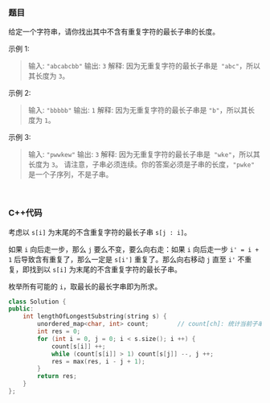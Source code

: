 ### 题目

给定一个字符串，请你找出其中不含有重复字符的最长子串的长度。

示例 1:

> 输入:  `"abcabcbb"`
> 输出:  `3` 
> 解释:  因为无重复字符的最长子串是` "abc"`，所以其长度为 `3`。

示例 2:

> 输入:  `"bbbbb"`
> 输出:  `1`
> 解释:  因为无重复字符的最长子串是 `"b"`，所以其长度为 `1`。

示例 3:

> 输入:  `"pwwkew"`
> 输出:  `3`
> 解释:  因为无重复字符的最长子串是` "wke"`，所以其长度为 `3`。
> 请注意，子串必须连续。你的答案必须是子串的长度，`"pwke" `是一个子序列，不是子串。

​    

### C++代码

考虑以 `s[i]` 为末尾的不含重复字符的最长子串 `s[j : i]`。

如果 `i`  向后走一步，那么 `j` 要么不变，要么向右走：如果 `i` 向后走一步 `i' = i + 1` 后导致含有重复了，那么一定是 `s[i']` 重复了。那么向右移动 `j` 直至 `i'` 不重复，即找到以 `s[i]` 为末尾的不含重复字符的最长子串。

枚举所有可能的 `i`，取最长的最长字串即为所求。

```c++
class Solution {
public:
    int lengthOfLongestSubstring(string s) {
        unordered_map<char, int> count;        // count[ch]: 统计当前子串中字符 ch 出现的次数
        int res = 0;
        for (int i = 0, j = 0; i < s.size(); i ++) {
            count[s[i]] ++;
            while (count[s[i]] > 1) count[s[j]] --, j ++;
            res = max(res, i - j + 1);
        }
        return res;
    }
};
```


